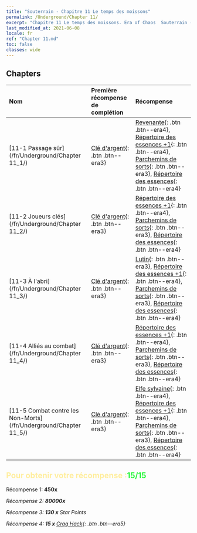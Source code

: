 ```yaml
---
title: "Souterrain - Chapitre 11 Le temps des moissons"
permalink: /Underground/Chapter 11/
excerpt: "Chapitre 11 Le temps des moissons. Era of Chaos  Souterrain - Chapitre 11. Le temps des moissons"
last_modified_at: 2021-06-08
locale: fr
ref: "Chapter 11.md"
toc: false
classes: wide
---
```


## Chapters

  | Nom |  Première récompense de complétion | Récompense |
  |:------------|:------------|:------------| 
  | [11-1 Passage sûr](/fr/Underground/Chapter 11_1/) | [Clé d'argent](/ItemsFR/con_693/){: .btn .btn--era3} | [Revenante](/ItemsFR/unt_210/){: .btn .btn--era4}, [Répertoire des essences +1](/ItemsFR/mat_46/){: .btn .btn--era4}, [Parchemins de sorts](/ItemsFR/con_694/){: .btn .btn--era3}, [Répertoire des essences](/ItemsFR/mat_39/){: .btn .btn--era4} |
  | [11-2 Joueurs clés](/fr/Underground/Chapter 11_2/) | [Clé d'argent](/ItemsFR/con_693/){: .btn .btn--era3} | [Répertoire des essences +1](/ItemsFR/mat_46/){: .btn .btn--era4}, [Parchemins de sorts](/ItemsFR/con_694/){: .btn .btn--era3}, [Répertoire des essences](/ItemsFR/mat_39/){: .btn .btn--era4} |
  | [11-3 À l'abri](/fr/Underground/Chapter 11_3/) | [Clé d'argent](/ItemsFR/con_693/){: .btn .btn--era3} | [Lutin](/ItemsFR/unt_235/){: .btn .btn--era3}, [Répertoire des essences +1](/ItemsFR/mat_46/){: .btn .btn--era4}, [Parchemins de sorts](/ItemsFR/con_694/){: .btn .btn--era3}, [Répertoire des essences](/ItemsFR/mat_39/){: .btn .btn--era4} |
  | [11-4 Alliés au combat](/fr/Underground/Chapter 11_4/) | [Clé d'argent](/ItemsFR/con_693/){: .btn .btn--era3} | [Répertoire des essences +1](/ItemsFR/mat_46/){: .btn .btn--era4}, [Parchemins de sorts](/ItemsFR/con_694/){: .btn .btn--era3}, [Répertoire des essences](/ItemsFR/mat_39/){: .btn .btn--era4} |
  | [11-5 Combat contre les Non-Morts](/fr/Underground/Chapter 11_5/) | [Clé d'argent](/ItemsFR/con_693/){: .btn .btn--era3} | [Elfe sylvaine](/ItemsFR/unt_201/){: .btn .btn--era4}, [Répertoire des essences +1](/ItemsFR/mat_46/){: .btn .btn--era4}, [Parchemins de sorts](/ItemsFR/con_694/){: .btn .btn--era3}, [Répertoire des essences](/ItemsFR/mat_39/){: .btn .btn--era4} |


## <span style="color: #ffeea0">Pour obtenir votre récompense :</span><span style="color: #27f73a">15/15</span>

 Récompense 1:  **450x** <i class="fas fa-gem"/>

 Récompense 2:  **80000x** <i class="fas fa-coins"/>

 Récompense 3: **130 x** Star Points

 Récompense 4: **15 x** [Crag Hack](/ItemsFR/her_375/){: .btn .btn--era5}

